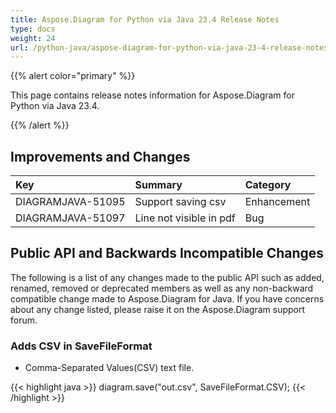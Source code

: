 ```yaml
---
title: Aspose.Diagram for Python via Java 23.4 Release Notes
type: docs
weight: 24
url: /python-java/aspose-diagram-for-python-via-java-23-4-release-notes/
---
```


{{% alert color="primary" %}}

This page contains release notes information for Aspose.Diagram for Python via Java 23.4.

{{% /alert %}}
## **Improvements and Changes** ##

|**Key**|**Summary**|**Category**|
| :- | :- | :- |
|DIAGRAMJAVA-51095|Support saving csv|Enhancement|
|DIAGRAMJAVA-51097|Line not visible in pdf|Bug|

## **Public API and Backwards Incompatible Changes**
The following is a list of any changes made to the public API such as added, renamed, removed or deprecated members as well as any non-backward compatible change made to Aspose.Diagram for Java. If you have concerns about any change listed, please raise it on the Aspose.Diagram support forum.
### **Adds CSV in SaveFileFormat**
- Comma-Separated Values(CSV) text file.

{{< highlight java >}}
diagram.save("out.csv", SaveFileFormat.CSV);
{{< /highlight >}}